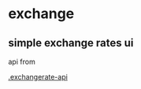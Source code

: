 # exchange
simple exchange rates ui
---

api from

[.exchangerate-api](https://app.exchangerate-api.com/)

